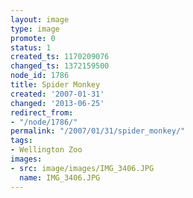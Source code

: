 ```yaml
---
layout: image
type: image
promote: 0
status: 1
created_ts: 1170209076
changed_ts: 1372159500
node_id: 1786
title: Spider Monkey
created: '2007-01-31'
changed: '2013-06-25'
redirect_from:
- "/node/1786/"
permalink: "/2007/01/31/spider_monkey/"
tags:
- Wellington Zoo
images:
- src: image/images/IMG_3406.JPG
  name: IMG_3406.JPG
---
```


